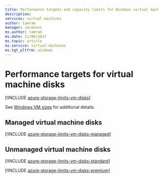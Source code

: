 ```yaml
---
title: Performance targets and capacity limits for Windows virtual machine disks | Microsoft Docs 
description: 
services: virtual-machines 
author: tamram
manager: jeconnoc
ms.author: tamram
ms.date: 11/06/2017
ms.topic: article
ms.service: virtual-machines
ms.tgt_pltfrm: windows
---
```


# Performance targets for virtual machine disks
[!INCLUDE [azure-storage-limits-vm-disks](../../../includes/azure-storage-limits-vm-disks.md)]

See [Windows VM sizes](../../virtual-machines/windows/sizes.md?toc=%2fazure%2fvirtual-machines%2fwindows%2ftoc.json) for additional details.

## Managed virtual machine disks

[!INCLUDE [azure-storage-limits-vm-disks-managed](../../../includes/azure-storage-limits-vm-disks-managed.md)]

## Unmanaged virtual machine disks
[!INCLUDE [azure-storage-limits-vm-disks-standard](../../../includes/azure-storage-limits-vm-disks-standard.md)]

[!INCLUDE [azure-storage-limits-vm-disks-premium](../../../includes/azure-storage-limits-vm-disks-premium.md)]


